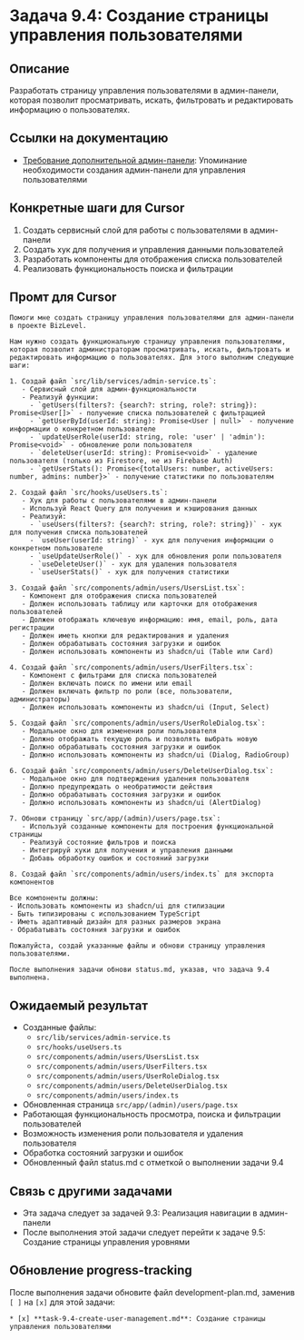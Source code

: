 # Задача 9.4: Создание страницы управления пользователями

## Описание
Разработать страницу управления пользователями в админ-панели, которая позволит просматривать, искать, фильтровать и редактировать информацию о пользователях.

## Ссылки на документацию
- [Требование дополнительной админ-панели](../paste.txt): Упоминание необходимости создания админ-панели для управления пользователями

## Конкретные шаги для Cursor
1. Создать сервисный слой для работы с пользователями в админ-панели
2. Создать хук для получения и управления данными пользователей
3. Разработать компоненты для отображения списка пользователей
4. Реализовать функциональность поиска и фильтрации

## Промт для Cursor
```
Помоги мне создать страницу управления пользователями для админ-панели в проекте BizLevel.

Нам нужно создать функциональную страницу управления пользователями, которая позволит администраторам просматривать, искать, фильтровать и редактировать информацию о пользователях. Для этого выполним следующие шаги:

1. Создай файл `src/lib/services/admin-service.ts`:
   - Сервисный слой для админ-функциональности
   - Реализуй функции:
     - `getUsers(filters?: {search?: string, role?: string}): Promise<User[]>` - получение списка пользователей с фильтрацией
     - `getUserById(userId: string): Promise<User | null>` - получение информации о конкретном пользователе
     - `updateUserRole(userId: string, role: 'user' | 'admin'): Promise<void>` - обновление роли пользователя
     - `deleteUser(userId: string): Promise<void>` - удаление пользователя (только из Firestore, не из Firebase Auth)
     - `getUserStats(): Promise<{totalUsers: number, activeUsers: number, admins: number}>` - получение статистики по пользователям

2. Создай файл `src/hooks/useUsers.ts`:
   - Хук для работы с пользователями в админ-панели
   - Используй React Query для получения и кэширования данных
   - Реализуй:
     - `useUsers(filters?: {search?: string, role?: string})` - хук для получения списка пользователей
     - `useUser(userId: string)` - хук для получения информации о конкретном пользователе
     - `useUpdateUserRole()` - хук для обновления роли пользователя
     - `useDeleteUser()` - хук для удаления пользователя
     - `useUserStats()` - хук для получения статистики

3. Создай файл `src/components/admin/users/UsersList.tsx`:
   - Компонент для отображения списка пользователей
   - Должен использовать таблицу или карточки для отображения пользователей
   - Должен отображать ключевую информацию: имя, email, роль, дата регистрации
   - Должен иметь кнопки для редактирования и удаления
   - Должен обрабатывать состояния загрузки и ошибок
   - Должен использовать компоненты из shadcn/ui (Table или Card)

4. Создай файл `src/components/admin/users/UserFilters.tsx`:
   - Компонент с фильтрами для списка пользователей
   - Должен включать поиск по имени или email
   - Должен включать фильтр по роли (все, пользователи, администраторы)
   - Должен использовать компоненты из shadcn/ui (Input, Select)

5. Создай файл `src/components/admin/users/UserRoleDialog.tsx`:
   - Модальное окно для изменения роли пользователя
   - Должно отображать текущую роль и позволять выбрать новую
   - Должно обрабатывать состояния загрузки и ошибок
   - Должно использовать компоненты из shadcn/ui (Dialog, RadioGroup)

6. Создай файл `src/components/admin/users/DeleteUserDialog.tsx`:
   - Модальное окно для подтверждения удаления пользователя
   - Должно предупреждать о необратимости действия
   - Должно обрабатывать состояния загрузки и ошибок
   - Должно использовать компоненты из shadcn/ui (AlertDialog)

7. Обнови страницу `src/app/(admin)/users/page.tsx`:
   - Используй созданные компоненты для построения функциональной страницы
   - Реализуй состояние фильтров и поиска
   - Интегрируй хуки для получения и управления данными
   - Добавь обработку ошибок и состояний загрузки

8. Создай файл `src/components/admin/users/index.ts` для экспорта компонентов

Все компоненты должны:
- Использовать компоненты из shadcn/ui для стилизации
- Быть типизированы с использованием TypeScript
- Иметь адаптивный дизайн для разных размеров экрана
- Обрабатывать состояния загрузки и ошибок

Пожалуйста, создай указанные файлы и обнови страницу управления пользователями.

После выполнения задачи обнови status.md, указав, что задача 9.4 выполнена.
```

## Ожидаемый результат
- Созданные файлы:
  - `src/lib/services/admin-service.ts`
  - `src/hooks/useUsers.ts`
  - `src/components/admin/users/UsersList.tsx`
  - `src/components/admin/users/UserFilters.tsx`
  - `src/components/admin/users/UserRoleDialog.tsx`
  - `src/components/admin/users/DeleteUserDialog.tsx`
  - `src/components/admin/users/index.ts`
- Обновленная страница `src/app/(admin)/users/page.tsx`
- Работающая функциональность просмотра, поиска и фильтрации пользователей
- Возможность изменения роли пользователя и удаления пользователя
- Обработка состояний загрузки и ошибок
- Обновленный файл status.md с отметкой о выполнении задачи 9.4

## Связь с другими задачами
- Эта задача следует за задачей 9.3: Реализация навигации в админ-панели
- После выполнения этой задачи следует перейти к задаче 9.5: Создание страницы управления уровнями

## Обновление progress-tracking
После выполнения задачи обновите файл development-plan.md, заменив `[ ]` на `[x]` для этой задачи:
```
* [x] **task-9.4-create-user-management.md**: Создание страницы управления пользователями
```
